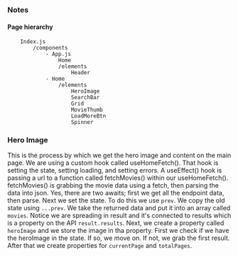 ### Notes

#### Page hierarchy

```
    Index.js
        /components
            - App.js
                Home
                /elements
                    Header
            - Home
                /elements
                    HeroImage
                    SearchBar
                    Grid
                    MovieThumb
                    LoadMoreBtn
                    Spinner

```

### Hero Image
This is the process by which we get the hero image and content on the main page.  We are using a custom hook called useHomeFetch().  That hook is setting the state, setting loading, and setting errors.  A useEffect() hook is passing a url to a function called fetchMovies() within our useHomeFetch(). fetchMovies() is grabbing the movie data using a fetch, then parsing the data into json. Yes, there are two awaits; first we get all the endpoint data, then parse. Next we set the state.  To do this we use ```prev```.  We copy the old state using ```...prev```.  We take the returned data and put it into an array called ```movies```.  Notice we are spreading in result and it's connected to results which is a property on the API ```result.results```.   Next, we create a property called ```heroImage``` and we store the image in tha property.  First we check if we have the heroImage in the state.  If so, we move on.  If not, we grab the first result. After that we create properties for ```currentPage``` and ```totalPages```.